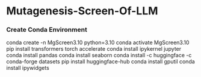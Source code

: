 # Mutagenesis-Screen-Of-LLM

### Create Conda Environment
conda create -n MgScreen3.10 python=3.10
conda activate MgScreen3.10
pip install transformers torch accelerate
conda install ipykernel jupyter
conda install pandas
conda install seaborn
conda install -c huggingface -c conda-forge datasets
pip install huggingface-hub
conda install gputil
conda install ipywidgets
